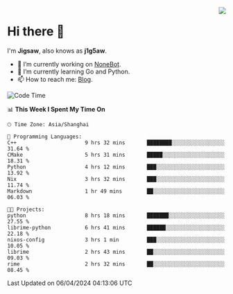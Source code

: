 <a href="#">
  <img align="right" src="https://github-readme-stats.vercel.app/api?username=j1g5awi&count_private=true&show_icons=true&title_color=80070B&text_color=B3B3B3&bg_color=212121&icon_color=80070B" />
</a>

# Hi there 👋

I'm **Jigsaw**, also knows as **j1g5aw**.

- 🔭 I’m currently working on [NoneBot](https://github.com/nonebot).
- 🌱 I’m currently learning Go and Python.
- 📫 How to reach me: [Blog](https://blog.maddestroyer.xyz/).

<!--START_SECTION:waka-->
![Code Time](http://img.shields.io/badge/Code%20Time-1%2C442%20hrs%203%20mins-blue)

📊 **This Week I Spent My Time On** 

```text
🕑︎ Time Zone: Asia/Shanghai

💬 Programming Languages: 
C++                      9 hrs 32 mins       ████████░░░░░░░░░░░░░░░░░   31.64 % 
CMake                    5 hrs 31 mins       █████░░░░░░░░░░░░░░░░░░░░   18.31 % 
Python                   4 hrs 12 mins       ███░░░░░░░░░░░░░░░░░░░░░░   13.92 % 
Nix                      3 hrs 32 mins       ███░░░░░░░░░░░░░░░░░░░░░░   11.74 % 
Markdown                 1 hr 49 mins        ██░░░░░░░░░░░░░░░░░░░░░░░   06.03 % 

🐱‍💻 Projects: 
python                   8 hrs 18 mins       ███████░░░░░░░░░░░░░░░░░░   27.55 % 
librime-python           6 hrs 41 mins       ██████░░░░░░░░░░░░░░░░░░░   22.18 % 
nixos-config             3 hrs 1 min         ███░░░░░░░░░░░░░░░░░░░░░░   10.05 % 
librime                  2 hrs 43 mins       ██░░░░░░░░░░░░░░░░░░░░░░░   09.03 % 
rime                     2 hrs 32 mins       ██░░░░░░░░░░░░░░░░░░░░░░░   08.45 % 
```


 Last Updated on 06/04/2024 04:13:06 UTC
<!--END_SECTION:waka-->
